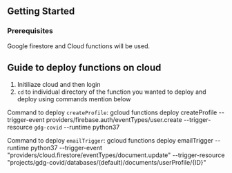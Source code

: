 ## Getting Started

### Prerequisites

Google firestore and Cloud functions will be used.

## Guide to deploy functions on cloud
1. Initiliaze cloud and then login
2. `cd` to individual directory of the function you wanted to deploy and deploy using commands mention below

Command to deploy `createProfile`: gcloud functions deploy createProfile --trigger-event providers/firebase.auth/eventTypes/user.create --trigger-resource `gdg-covid` --runtime python37

Command to deploy `emailTrigger`: gcloud functions deploy emailTrigger --runtime python37 --trigger-event "providers/cloud.firestore/eventTypes/document.update" --trigger-resource "projects/gdg-covid/databases/(default)/documents/userProfile/{ID}"
